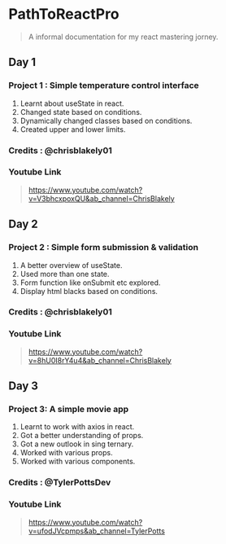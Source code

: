 # PathToReactPro

> A informal documentation for my react mastering jorney.

 ## Day 1
 ### Project 1 : Simple temperature control interface
 1. Learnt about useState in react.
 2. Changed state based on conditions.
 3. Dynamically changed classes based on conditions.
 4. Created upper and lower limits.
 
### Credits : @chrisblakely01

### Youtube Link

> https://www.youtube.com/watch?v=V3bhcxpoxQU&ab_channel=ChrisBlakely

## Day 2
### Project 2 : Simple form submission & validation
1. A better overview of useState.
2. Used more than one state.
3. Form function like onSubmit etc explored.
4. Display html blacks based on conditions.

### Credits : @chrisblakely01

### Youtube Link

> https://www.youtube.com/watch?v=8hU0I8rY4u4&ab_channel=ChrisBlakely 

## Day 3
### Project 3: A simple movie app
1. Learnt to work with axios in react.
2. Got a better understanding of props.
3. Got a new outlook in sing ternary.
4. Worked with various props.
5. Worked with various components.

### Credits : @TylerPottsDev

### Youtube Link

> https://www.youtube.com/watch?v=ufodJVcpmps&ab_channel=TylerPotts
